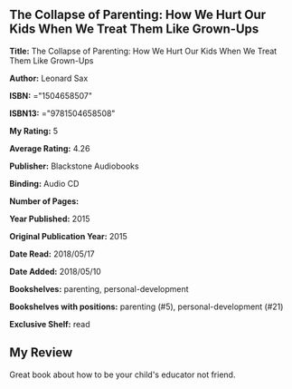 ## The Collapse of Parenting: How We Hurt Our Kids When We Treat Them Like Grown-Ups

**Title:** The Collapse of Parenting: How We Hurt Our Kids When We Treat Them Like Grown-Ups

**Author:** Leonard Sax

**ISBN:** ="1504658507"

**ISBN13:** ="9781504658508"

**My Rating:** 5

**Average Rating:** 4.26

**Publisher:** Blackstone Audiobooks

**Binding:** Audio CD

**Number of Pages:** 

**Year Published:** 2015

**Original Publication Year:** 2015

**Date Read:** 2018/05/17

**Date Added:** 2018/05/10

**Bookshelves:** parenting, personal-development

**Bookshelves with positions:** parenting (#5), personal-development (#21)

**Exclusive Shelf:** read


## My Review

Great book about how to be your child's educator not friend.
